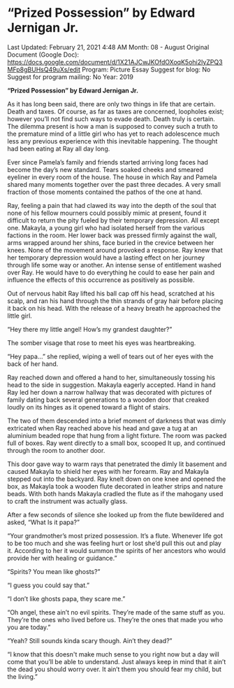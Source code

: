 # “Prized Possession” by Edward Jernigan Jr.

Last Updated: February 21, 2021 4:48 AM
Month: 08 - August
Original Document (Google Doc): https://docs.google.com/document/d/1X21AJCwJKOfdOXoqK5ohi2IyZPQ3MFp8gBUHsQ49uXs/edit
Program: Picture Essay
Suggest for blog: No
Suggest for program mailing: No
Year: 2019

**“Prized Possession” by Edward Jernigan Jr.**

As it has long been said, there are only two things in life that are certain. Death and taxes. Of course, as far as taxes are concerned, loopholes exist; however you’ll not find such ways to evade death. Death truly is certain. The dilemma present is how a man is supposed to convey such a truth to the premature mind of a little girl who has yet to reach adolescence much less any previous experience with this inevitable happening. The thought had been eating at Ray all day long.

Ever since Pamela’s family and friends started arriving long faces had become the day’s new standard. Tears soaked cheeks and smeared eyeliner in every room of the house. The house in which Ray and Pamela shared many moments together over the past three decades. A very small fraction of those moments contained the pathos of the one at hand.

Ray, feeling a pain that had clawed its way into the depth of the soul that none of his fellow mourners could possibly mimic at present, found it difficult to return the pity fueled by their temporary depression. All except one. Makayla, a young girl who had isolated herself from the various factions in the room. Her lower back was pressed firmly against the wall, arms wrapped around her shins, face buried in the crevice between her knees. None of the movement around provoked a response. Ray knew that her temporary depression would have a lasting effect on her journey through life some way or another. An intense sense of entitlement washed over Ray. He would have to do everything he could to ease her pain and influence the effects of this occurrence as positively as possible.

Out of nervous habit Ray lifted his ball cap off his head, scratched at his scalp, and ran his hand through the thin strands of gray hair before placing it back on his head. With the release of a heavy breath he approached the little girl.

“Hey there my little angel! How’s my grandest daughter?”

The somber visage that rose to meet his eyes was heartbreaking.

“Hey papa…” she replied, wiping a well of tears out of her eyes with the back of her hand.

Ray reached down and offered a hand to her, simultaneously tossing his head to the side in suggestion. Makayla eagerly accepted. Hand in hand Ray led her down a narrow hallway that was decorated with pictures of family dating back several generations to a wooden door that creaked loudly on its hinges as it opened toward a flight of stairs.

The two of them descended into a brief moment of darkness that was dimly extricated when Ray reached above his head and gave a tug at an aluminium beaded rope that hung from a light fixture. The room was packed full of boxes. Ray went directly to a small box, scooped It up, and continued through the room to another door.

This door gave way to warm rays that penetrated the dimly lit basement and caused Makayla to shield her eyes with her forearm. Ray and Makayla stepped out into the backyard. Ray knelt down on one knee and opened the box, as Makayla took a wooden flute decorated in leather strips and nature beads. With both hands Makayla cradled the flute as if the mahogany used to craft the instrument was actually glass.

After a few seconds of silence she looked up from the flute bewildered and asked, “What Is it papa?”

“Your grandmother’s most prized possession. It’s a flute. Whenever life got to be too much and she was feeling hurt or lost she’d pull this out and play it. According to her it would summon the spirits of her ancestors who would provide her with healing or guidance.”

“Spirits? You mean like ghosts?”

“I guess you could say that.”

“I don’t like ghosts papa, they scare me.”

“Oh angel, these ain’t no evil spirits. They’re made of the same stuff as you. They’re the ones who lived before us. They’re the ones that made you who you are today.”

“Yeah? Still sounds kinda scary though. Ain’t they dead?”

“I know that this doesn't make much sense to you right now but a day will come that you’ll be able to understand. Just always keep in mind that it ain’t the dead you should worry over. It ain’t them you should fear my child, but the living.”